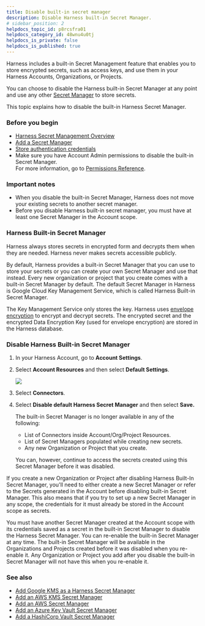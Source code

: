 ```yaml
---
title: Disable built-in secret manager
description: Disable Harness built-in Secret Manager.
# sidebar_position: 2
helpdocs_topic_id: p8rcsfra01
helpdocs_category_id: 48wnu4u0tj
helpdocs_is_private: false
helpdocs_is_published: true
---
```


Harness includes a built-in Secret Management feature that enables you to store encrypted secrets, such as access keys, and use them in your Harness Accounts, Organizations, or Projects.

You can choose to disable the Harness built-in Secret Manager at any point and use any other [Secret Manager](/docs/platform/get-started/tutorials/add-secrets-manager.md) to store secrets.

This topic explains how to disable the built-in Harness Secret Manager.

### Before you begin

* [Harness Secret Management Overview](/docs/platform/secrets/secrets-management/harness-secret-manager-overview)
* [Add a Secret Manager](/docs/platform/get-started/tutorials/add-secrets-manager.md)
* [Store authentication credentials](/docs/platform/secrets/secrets-management/store-authentication-credentials)
* Make sure you have Account Admin permissions to disable the built-in Secret Manager.  
For more information, go to [Permissions Reference](/docs/platform/role-based-access-control/permissions-reference).

### Important notes

* When you disable the built-in Secret Manager, Harness does not move your existing secrets to another secret manager.
* Before you disable Harness built-in secret manager, you must have at least one Secret Manager in the Account scope.

### Harness Built-in Secret Manager

Harness always stores secrets in encrypted form and decrypts them when they are needed. Harness never makes secrets accessible publicly.

By default, Harness provides a built-in Secret Manager that you can use to store your secrets or you can create your own Secret Manager and use that instead. Every new organization or project that you create comes with a built-in Secret Manager by default. The default Secret Manager in Harness is Google Cloud Key Management Service, which is called Harness Built-in Secret Manager.

The Key Management Service only stores the key. Harness uses [envelope encryption](https://cloud.google.com/kms/docs/envelope-encryption) to encrypt and decrypt secrets. The encrypted secret and the encrypted Data Encryption Key (used for envelope encryption) are stored in the Harness database. 

### Disable Harness Built-in Secret Manager

1. In your Harness Account, go to **Account Settings**.
2. Select **Account Resources** and then select **Default Settings**.

   ![](../../secrets/static/disable-secretmanager-option.png)

3. Select **Connectors**.


4. Select **Disable default Harness Secret Manager** and then select **Save.**

   The built-in Secret Manager is no longer available in any of the following:

   * List of Connectors inside Account/Org/Project Resources.
   * List of Secret Managers populated while creating new secrets.
   * Any new Organization or Project that you create.

   You can, however, continue to access the secrets created using this Secret Manager before it was disabled.

If you create a new Organization or Project after disabling Harness Built-In Secret Manager, you'll need to either create a new Secret Manager or refer to the Secrets generated in the Account before disabling built-in Secret Manager. This also means that if you try to set up a new Secret Manager in any scope, the credentials for it must already be stored in the Account scope as secrets.

You must have another Secret Manager created at the Account scope with its credentials saved as a secret in the built-in Secret Manager to disable the Harness Secret Manager. You can re-enable the built-in Secret Manager at any time. The built-in Secret Manager will be available in the Organizations and Projects created before it was disabled when you re-enable it. Any Organization or Project you add after you disable the built-in Secret Manager will not have this when you re-enable it.

### See also

* [Add Google KMS as a Harness Secret Manager](/docs/platform/secrets/secrets-management/add-google-kms-secrets-manager.md)
* [Add an AWS KMS Secret Manager](/docs/platform/secrets/secrets-management/add-an-aws-kms-secrets-manager)
* [Add an AWS Secret Manager](/docs/platform/secrets/secrets-management/add-an-aws-secret-manager.md)
* [Add an Azure Key Vault Secret Manager](/docs/platform/secrets/secrets-management/azure-key-vault.md)
* [Add a HashiCorp Vault Secret Manager](/docs/platform/secrets/secrets-management/add-hashicorp-vault.md)

